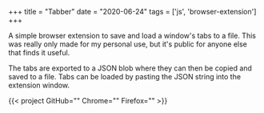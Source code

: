 +++
title = "Tabber"
date = "2020-06-24"
tags = ['js', 'browser-extension']
+++

A simple browser extension to save and load a window's tabs to a file. 
This was really only made for my personal use, but it's public for anyone else that finds it useful.

The tabs are exported to a JSON blob where they can then be copied and saved to a file.
Tabs can be loaded by pasting the JSON string into the extension window.

{{< project GitHub="" Chrome="" Firefox="" >}}
